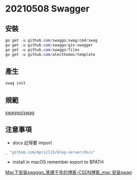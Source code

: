 # 20210508 Swagger

## 安裝

```powershell
go get -u github.com/swaggo/swag/cmd/swag
go get -u github.com/swaggo/gin-swagger
go get -u github.com/swaggo/files
go get -u github.com/alecthomas/template
```

## 產生

```powershell
swag init
```

## 規範

[swaggo/swag](https://github.com/swaggo/swag#general-api-info)

## 注意事項

- docs 記得要 import

```go
_ "github.com/Apriil15/blog-server/docs"
```

- install in macOS
remember export to $PATH

[Mac下安装swaggo_笑靥千年的博客-CSDN博客_mac 安装swag](https://blog.csdn.net/weixin_43262264/article/details/107339026)